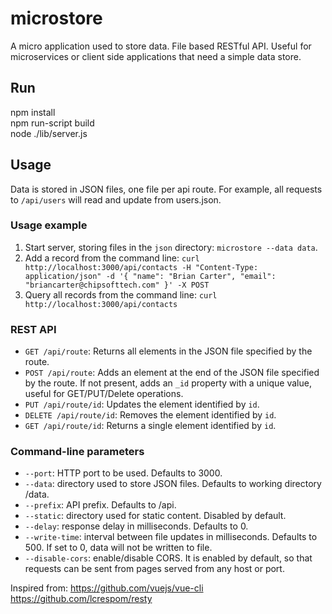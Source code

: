 # microstore
A micro application used to store data.  File based RESTful API.  Useful for microservices or client side applications that need a simple data store.  

## Run
npm install  
npm run-script build  
node ./lib/server.js  

## Usage
Data is stored in JSON files, one file per api route. For example, all requests to `/api/users` will read and update from users.json.

### Usage example
1. Start server, storing files in the `json` directory: `microstore --data data`.
2. Add a record from the command line: `curl http://localhost:3000/api/contacts -H "Content-Type: application/json" -d '{ "name": "Brian Carter", "email": "briancarter@chipsofttech.com" }' -X POST`
3. Query all records from the command line: `curl http://localhost:3000/api/contacts`

### REST API
- `GET /api/route`: Returns all elements in the JSON file specified by the route.
- `POST /api/route`: Adds an element at the end of the JSON file specified by the route. If not present, adds an `_id` property with a unique value, useful for GET/PUT/Delete operations.
- `PUT /api/route/id`: Updates the element identified by `id`.
- `DELETE /api/route/id`: Removes the element identified by `id`.
- `GET /api/route/id`: Returns a single element identified by `id`.

### Command-line parameters
- `--port`: HTTP port to be used. Defaults to 3000.
- `--data`: directory used to store JSON files. Defaults to working directory /data.
- `--prefix`: API prefix. Defaults to /api.
- `--static`: directory used for static content. Disabled by default.
- `--delay`: response delay in milliseconds. Defaults to 0.
- `--write-time`: interval between file updates in milliseconds. Defaults to 500. If set to 0, data will not be written to file.
- `--disable-cors`: enable/disable CORS. It is enabled by default, so that requests can be sent from pages served from any host or port.

Inspired from:
https://github.com/vuejs/vue-cli  
https://github.com/lcrespom/resty  
